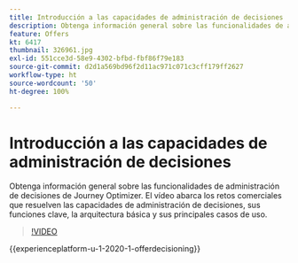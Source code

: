 ```yaml
---
title: Introducción a las capacidades de administración de decisiones
description: Obtenga información general sobre las funcionalidades de administración de decisiones de Journey Optimizer.
feature: Offers
kt: 6417
thumbnail: 326961.jpg
exl-id: 551cce3d-58e9-4302-bfbd-fbf86f79e183
source-git-commit: d2d1a569bd96f2d11ac971c071c3cff179ff2627
workflow-type: ht
source-wordcount: '50'
ht-degree: 100%

---
```


# Introducción a las capacidades de administración de decisiones

Obtenga información general sobre las funcionalidades de administración de decisiones de Journey Optimizer. El vídeo abarca los retos comerciales que resuelven las capacidades de administración de decisiones, sus funciones clave, la arquitectura básica y sus principales casos de uso.


>[!VIDEO](https://video.tv.adobe.com/v/326961?quality=12&learn=on)

{{experienceplatform-u-1-2020-1-offerdecisioning}}

